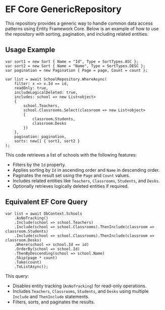 <h1>EF Core GenericRepository</h1>

<p>This repository provides a generic way to handle common data access patterns using Entity Framework Core. Below is an example of how to use the repository with sorting, pagination, and including related entities.</p>

<h2>Usage Example</h2>

<pre><code>var sort1 = new Sort { Name = "Id", Type = SortTypes.ASC };
var sort2 = new Sort { Name = "Name", Type = SortTypes.DESC };
var pagination = new Pagination { Page = page, Count = count };

var list = await SchoolRepository.WhereAsync(
    filter: x => x.Id == id,
    readOnly: true,
    includeLogicalDeleted: true,
    includes: school => new List&lt;object&gt; 
    { 
        school.Teachers, 
        school.Classrooms.Select(classroom => new List&lt;object&gt; 
        { 
            classroom.Students, 
            classroom.Desks 
        }) 
    },
    pagination: pagination,
    sorts: new[] { sort1, sort2 }
);
</code></pre>

<p>This code retrieves a list of schools with the following features:</p>
<ul>
  <li>Filters by the <code>Id</code> property.</li>
  <li>Applies sorting by <code>Id</code> in ascending order and <code>Name</code> in descending order.</li>
  <li>Paginates the result set using the <code>Page</code> and <code>Count</code> values.</li>
  <li>Includes related entities like <code>Teachers</code>, <code>Classrooms</code>, <code>Students</code>, and <code>Desks</code>.</li>
  <li>Optionally retrieves logically deleted entities if required.</li>
</ul>

<h2>Equivalent EF Core Query</h2>

<pre><code>var list = await DbContext.Schools
    .AsNoTracking()
    .Include(school => school.Teachers)
    .Include(school => school.Classrooms).ThenInclude(classroom => classroom.Students)
    .Include(school => school.Classrooms).ThenInclude(classroom => classroom.Desks)
    .Where(school => school.Id == id)
    .OrderBy(school => school.Id)
    .ThenByDescending(school => school.Name)
    .Skip(page * count)
    .Take(count)
    .ToListAsync();
</code></pre>

<p>This query:</p>
<ul>
  <li>Disables entity tracking (<code>AsNoTracking</code>) for read-only operations.</li>
  <li>Includes <code>Teachers</code>, <code>Classrooms</code>, <code>Students</code>, and <code>Desks</code> using multiple <code>Include</code> and <code>ThenInclude</code> statements.</li>
  <li>Filters, sorts, and paginates the results.</li>
</ul>
